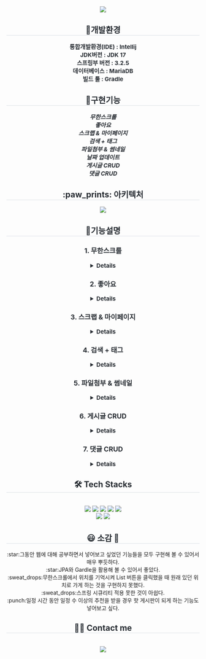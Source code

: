 <div align= "center">
    <img src="https://capsule-render.vercel.app/api?type=soft&color=gradient&height=180&text=Hello%20World!&animation=fadeIn&fontColor=ffffff&fontSize=70" />
    </div>
    <div align= "center"> 
    <h2 style="border-bottom: 1px solid #d8dee4; color: #282d33;"> 🐶개발환경 </h2>  
    <div style="font-weight: 700; font-size: 15px; text-align: center; color: #282d33;"> </li>통합개발환경(IDE) : Intellij<br></li>JDK버전 : JDK 17<br></li>스프링부 버전 : 3.2.5<br></li>데이터베이스 : MariaDB<br></li>빌드 툴 : Gradle<br> </div> 
    </div>
    <div align= "center"> 
    <h2 style="border-bottom: 1px solid #d8dee4; color: #282d33;"> 🧸구현기능 </h2>  
    <div style="font-weight: 700; font-size: 15px; text-align: center; color: #282d33;">
    <i>무한스크롤</i><br>
    <i>좋아요</i><br>
    <i>스크랩 & 마이페이지</i><br>
    <i>검색 + 태그</i><br>
    <i>파일첨부 & 썸네일</i><br>
    <i>날짜 업데이트</i> <br>
    <i>게시글 CRUD</i> <br>
    <i>댓글 CRUD</i>
   </div> 
    <h2 style="border-bottom: 1px solid #d8dee4; color: #282d33;">  :paw_prints: 아키텍처 </h2>  
    <div style="font-weight: 700; font-size: 15px; text-align: center; color: #282d33;">
        <img src="https://github.com/DevelopIsHobby/CCCR_Ansible/assets/107912101/e9d8937c-14ef-44a1-ade8-f05227ce1157">
   </div> 
    <div align= "center"> 
    <h2 style="border-bottom: 1px solid #d8dee4; color: #282d33;"> 🌹기능설명 </h2>  
    <div style="font-weight: 700; font-size: 15px; text-align: center; color: #282d33;">
  <h3>1. 무한스크롤</h3>
  <details><img src="https://github.com/DevelopIsHobby/MyBoard/assets/107912101/f0cbbbda-f8ec-41a3-85f4-f0f8f9e15dad"width="800" height="400" >
    </details>

   <h3>2. 좋아요</h3>
      <details>
        <img src="https://github.com/DevelopIsHobby/MyBoard/assets/107912101/3aaede2d-a9c7-4019-b4cc-48478ef71bb4" width="800" height="400"></details>

  <h3>3. 스크랩 & 마이페이지</h3>
    <details><img src="https://github.com/DevelopIsHobby/MyBoard/assets/107912101/48855487-d365-4045-ae18-efe6c0391413" width="800" height="400"></details>

   <h3>4. 검색 + 태그</h3>
      <details>
        <img src="https://github.com/DevelopIsHobby/MyBoard/assets/107912101/cbab2be1-70a8-4e8c-a268-479817c5c506" width="800" height="400"></details>

   <h3>5. 파일첨부 & 썸네일</h3>
      <details>
        <img src="https://github.com/DevelopIsHobby/MyBoard/assets/107912101/e87b680f-711b-42f7-b5bb-41d64ca1854c" width="800" height="400">
          <h5>사진 클릭시 원본 파일 애니메이션</h5>
      </details>
        

   <h3>6. 게시글 CRUD</h3> 
   <details>
       <h6>게시글 등록</h6>
          <details><img src="https://github.com/DevelopIsHobby/MyBoard/assets/107912101/e18c5fce-2612-478e-9c1e-1a046fd4c083"  width="800" height="400">
          </details>
    <h6>게시글 수정</h6>
       <details><img src="https://github.com/DevelopIsHobby/MyBoard/assets/107912101/410263ce-ca74-4629-91f1-d06c9e45ecc4"  width="800" height="400">
          </details>
    <h6>게시글 삭제</h6>
              <details><img src="https://github.com/DevelopIsHobby/MyBoard/assets/107912101/2107edc0-2700-4162-9f2c-fe0b0519a610"  width="800" height="400">
          </details>
    </details>
    
   <h3>7. 댓글 CRUD</h3> 
   <details>
    <h6>댓글 등록</h6>
          <details><img src="https://github.com/DevelopIsHobby/MyBoard/assets/107912101/bbdac3ca-1f92-4f5e-bbe7-57632ab1e8dc3"  width="800" height="400">
          </details>
    <h6>댓글 수정 및 삭제</h6>
       <details><img src="https://github.com/DevelopIsHobby/MyBoard/assets/107912101/5bf3b4cb-a0a7-4666-acf4-0e2791157d644"  width="800" height="400">
          </details>
    </details>
   </div>
   </div> 
    </div>
    <div align= "center">
    <h2 style="border-bottom: 1px solid #d8dee4; color: #282d33;"> 🛠️ Tech Stacks </h2> <br> 
    <div style="margin: 0 auto; text-align: center;" align= "center"> <img src="https://img.shields.io/badge/Java-007396?style=plastic&logo=Java&logoColor=white">
          <img src="https://img.shields.io/badge/Spring Boot-6DB33F?style=plastic&logo=Spring Boot&logoColor=white">
          <img src="https://img.shields.io/badge/MariaDB-003545?style=plastic&logo=MariaDB&logoColor=white">
          <img src="https://img.shields.io/badge/Javascript-F7DF1E?style=plastic&logo=Javascript&logoColor=white">
          <img src="https://img.shields.io/badge/jQuery-0769AD?style=plastic&logo=jQuery&logoColor=white">
          <br/><img src="https://img.shields.io/badge/HTML5-E34F26?style=plastic&logo=HTML5&logoColor=white">
          <img src="https://img.shields.io/badge/Bootstrap-7952B3?style=plastic&logo=Bootstrap&logoColor=white">
          </div>
    </div>
<div align="center">
  <h2 style="border-bottom: 1px solid #d8dee4; color: #282d33;">😃 소감 🥲</h2>
    :star:그동안 웹에 대해 공부하면서 넣어보고 싶었던 기능들을 모두 구현해 볼 수 있어서 매우 뿌듯하다.<br>
    :star:JPA와 Gardle을 활용해 볼 수 있어서 좋았다.<br>
    :sweat_drops:무한스크롤에서 위치를 기억시켜 List 버튼을 클릭했을 때 원래 있던 위치로 가게 하는 것을 구현하지 못했다.<br>
    :sweat_drops:스프링 시큐리티 적용 못한 것이 아쉽다.<br>
    :punch:일정 시간 동안 일정 수 이상의 추천을 받을 경우 핫 게시판이 되게 하는 기능도 넣어보고 싶다.
</div>


<div align= "center">
    <h2 style="border-bottom: 1px solid #d8dee4; color: #282d33;"> 🧑‍💻 Contact me </h2> <br> 
    <div align= "center"> <a href=https://www.notion.so/05ab0f771bb5433faebb8061defc48c4?pvs=4> <img src="https://img.shields.io/badge/Notion-000000?style=plastic&logo=Notion&logoColor=white&link=https://www.notion.so/05ab0f771bb5433faebb8061defc48c4?pvs=4"> </a>
          </div>  <br> 
    <div align= "center">  </div> 
</div>


   
